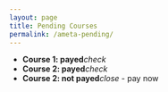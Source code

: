 ```yaml
---
layout: page
title: Pending Courses
permalink: /ameta-pending/
---
```


<p>
<ul>
<li><strong>Course 1: payed</strong><i class="material-icons" >check </i></li>
<li><strong>Course 2: payed</strong><i class="material-icons" >check</i></li>
<li><strong>Course 2: not payed</strong><i class="material-icons" >close</i> - pay now</li>
</ul>

</p>
